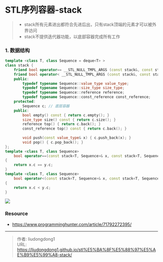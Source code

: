 # STL序列容器-stack


> - stack所有元素进出都符合先进后出，只有stack顶端的元素才可以被外界访问
> - stack不提供迭代器功能，以底部容器完成所有工作

### 1. 数据结构

```c++
template <class T, class Sequence = deque<T> > 
class stack { 
    friend bool operator== __STL_NULL_TMPL_ARGS (const stack&, const stack&); 
    friend bool operator< __STL_NULL_TMPL_ARGS (const stack&, const stack&); 
    public: 
        typedef typename Sequence::value_type value_type; 
        typedef typename Sequence::size_type size_type; 
        typedef typename Sequence::reference reference; 
        typedef typename Sequence::const_reference const_reference; 
    protected: 
    	Sequence c; // 底层容器
    public: 
        bool empty() const { return c.empty(); } 
        size_type size() const { return c.size(); } 
        reference top() { return c.back(); } 
        const_reference top() const { return c.back(); } 
        
        void push(const value_type& x) { c.push_back(x); } 
        void pop() { c.pop_back(); } 
}; 
template <class T, class Sequence> 
    bool operator==(const stack<T, Sequence>& x, const stack<T, Sequence>& y) 
{ 
    return x.c == y.c; 
} 
template <class T, class Sequence> 
    bool operator<(const stack<T, Sequence>& x, const stack<T, Sequence>& y) 
{ 
    return x.c < y.c; 
}
```

![](https://lddpicture.oss-cn-beijing.aliyuncs.com/picture/1fa7f105ae486bd748e447abe4cee65a.png)

### Resource

- https://www.programminghunter.com/article/71792272395/


---

> 作者: liudongdong1  
> URL: https://liudongdong1.github.io/stl%E5%BA%8F%E5%88%97%E5%AE%B9%E5%99%A8-stack/  

